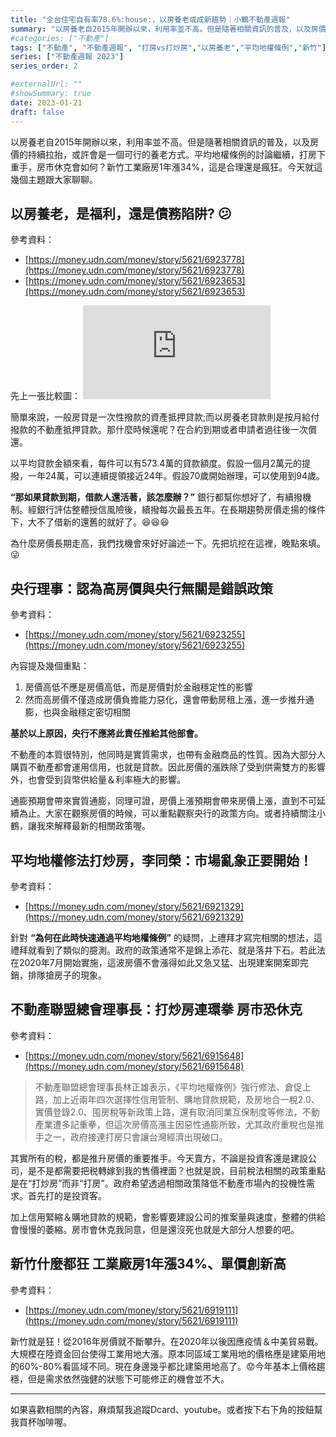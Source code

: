 ```yaml
---
title: "全台住宅自有率78.6%:house:，以房養老或成新趨勢｜小鶴不動產週報"
summary: "以房養老自2015年開辦以來，利用率並不高。但是隨著相關資訊的普及，以及房價的持續拉抬，或許會是一個可行的養老方式。平均地權條例的討論繼續，打房下重手，房市休克會如何？新竹工業廠房1年漲34%，這是合理還是瘋狂。"
#categories: ["不動產"]
tags: ["不動產", "不動產週報", "打房vs打炒房","以房養老","平均地權條例","新竹"]
series: ["不動產週報 2023"]
series_order: 2

#externalUrl: ""
#showSummary: true
date: 2023-01-21
draft: false
---
```

以房養老自2015年開辦以來，利用率並不高。但是隨著相關資訊的普及，以及房價的持續拉抬，或許會是一個可行的養老方式。平均地權條例的討論繼續，打房下重手，房市休克會如何？新竹工業廠房1年漲34%，這是合理還是瘋狂。今天就這幾個主題跟大家聊聊。

## 以房養老，是福利，還是債務陷阱? :confused:
參考資料：
- [https://money.udn.com/money/story/5621/6923778](https://money.udn.com/money/story/5621/6923778)
- [https://money.udn.com/money/story/5621/6923653](https://money.udn.com/money/story/5621/6923653)

先上一張比較圖：
![alt 以房養老vs一般房貸](https://pgw.udn.com.tw/gw/photo.php?u=https://uc.udn.com.tw/photo/2023/01/20/2/20031510.jpg&x=0&y=0&sw=0&sh=0&sl=W&fw=1050&exp=3600&exp=3600 "以房養老vs一般房貸")

簡單來說，一般房貸是一次性撥款的資產抵押貸款;而以房養老貸款則是按月給付撥款的不動產抵押貸款。那什麼時候還呢？在合約到期或者申請者過往後一次償還。

以平均貸款金額來看，每件可以有573.4萬的貸款額度。假設一個月2萬元的提撥，一年24萬，可以連續提領接近24年。假設70歲開始辦理，可以使用到94歲。

 **“那如果貸款到期，借款人還活著，該怎麼辦？”**
 銀行都幫你想好了，有續撥機制。經銀行評估整體授信風險後，續撥每次最長五年。在長期趨勢房價走揚的條件下，大不了借新的還舊的就好了。:satisfied::satisfied::satisfied:

 為什麼房價長期走高，我們找機會來好好論述一下。先把坑挖在這裡，晚點來填。:stuck_out_tongue_winking_eye:

 ## 央行理事：認為高房價與央行無關是錯誤政策
參考資料：
- [https://money.udn.com/money/story/5621/6923255](https://money.udn.com/money/story/5621/6923255)

內容提及幾個重點：
1. 房價高低不應是房價高低，而是房價對於金融穩定性的影響
2. 然而高房價不僅造成房價負擔能力惡化，還會帶動房租上漲，進一步推升通膨，也與金融穩定密切相關

**基於以上原因，央行不應將此責任推給其他部會。**

不動產的本質很特別，他同時是實質需求，也帶有金融商品的性質。因為大部分人購買不動產都會運用信用，也就是貸款。因此房價的漲跌除了受到供需雙方的影響外，也會受到貨幣供給量＆利率極大的影響。

通膨預期會帶來實質通膨，同理可證，房價上漲預期會帶來房價上漲，直到不可延續為止。大家在觀察房價的時候，可以重點觀察央行的政策方向。或者持續關注小鶴，讓我來解釋最新的相關政策喔。

## 平均地權修法打炒房，李同榮：市場亂象正要開始！
參考資料：
- [https://money.udn.com/money/story/5621/6921329](https://money.udn.com/money/story/5621/6921329)

針對
**“為何在此時快速通過平均地權條例”**
的疑問，上禮拜才寫完相關的想法，這禮拜就看到了類似的臆測。政府的政策通常不是錦上添花、就是落井下石。若此法在2020年7月開始實施，這波房價不會漲得如此又急又猛、出現建案開案即完銷，排隊搶房子的現象。

## 不動產聯盟總會理事長：打炒房連環拳 房市恐休克
參考資料：
- [https://money.udn.com/money/story/5621/6915648](https://money.udn.com/money/story/5621/6915648)

>不動產聯盟總會理事長林正雄表示，《平均地權條例》強行修法、倉促上路，加上近兩年四次選擇性信用管制、購地貸款規範，及房地合一稅2.0、實價登錄2.0、囤房稅等新政策上路，還有取消同業互保制度等修法，不動產業遭多記重拳，但這次房價高漲主因惡性通膨所致，尤其政府重稅也是推手之一，政府接連打房只會讓台灣經濟出現破口。

其實所有的稅，都是推升房價的重要推手。今天賣方，不論是投資客還是建設公司，是不是都需要把税轉嫁到我的售價裡面？也就是說，目前稅法相關的政策重點是在“打炒房”而非“打房”。政府希望透過相關政策降低不動產市場內的投機性需求。首先打的是投資客。

加上信用緊縮＆購地貸款的規範，會影響要建設公司的推案量與速度，整體的供給會慢慢的萎縮。房市會休克我同意，但是還沒死也就是大部分人想要的吧。

## 新竹什麼都狂 工業廠房1年漲34%、單價創新高
參考資料：
- [https://money.udn.com/money/story/5621/6919111](https://money.udn.com/money/story/5621/6919111)

新竹就是狂！從2016年房價就不斷攀升。在2020年以後因應疫情＆中美貿易戰。大規模在陸資金回台使得工業用地大漲。原本同區域工業用地的價格應是建築用地的60%-80%看區域不同。現在身邊幾乎都比建築用地高了。:worried:今年基本上價格趨穩，但是需求依然強健的狀態下可能修正的機會並不大。

---
如果喜歡相關的內容，麻煩幫我追蹤Dcard、youtube。或者按下右下角的按鈕幫我買杯咖啡喔。
